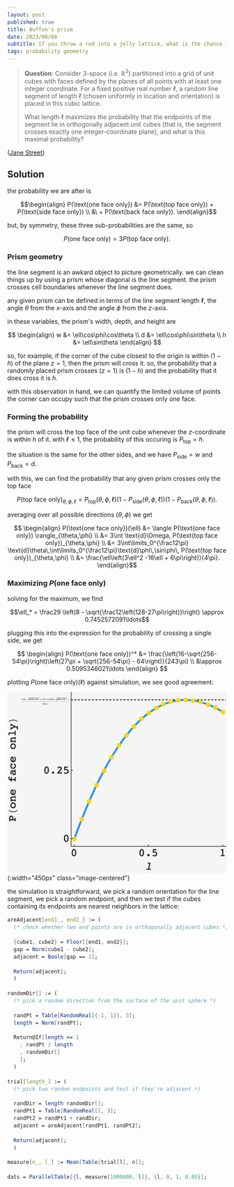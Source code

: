 ```yaml
---
layout: post
published: true
title: Buffon's prism
date: 2023/08/08
subtitle: If you throw a rod into a jelly lattice, what is the chance it crosses just one wall?
tags: probability geometry
---
```


>**Question**: Consider 3-space (i.e. $\mathbb{R}^3$) partitioned into a grid of unit cubes with faces defined by the planes of all points with at least one integer coordinate. For a fixed positive real number $\ell$, a random line segment of length $\ell$ (chosen uniformly in location and orientation) is placed in this cubic lattice.
>
>What length $\ell$ maximizes the probability that the endpoints of the segment lie in orthogonally adjacent unit cubes (that is, the segment crosses exactly one integer-coordinate plane), and what is this maximal probability?

<!--more-->

([Jane Street](URL))

## Solution

the probability we are after is

$$\begin{align}
P(\text{one face only}) &= P(\text{top face only}) + P(\text{side face only}) \\ 
&\ + P(\text{back face only}).
\end{align}$$

but, by symmetry, these three sub-probabilities are the same, so 
 
$$ P(\text{one face only}) = 3 P(\text{top face only}).$$

### Prism geometry

the line segment is an awkard object to picture geometrically. we can clean things up by using a prism whose diagonal is the line segment. the prism crosses cell boundaries whenever the line segment does.
 
any given prism can be defined in terms of the line segment length $\ell,$ the angle $\theta$ from the $x$-axis and the angle $\phi$ from the $z$-axis.

in these variables, the prism's width, depth, and height are

$$
  \begin{align}
    w &= \ell\cos\phi\cos\theta \\
    d &= \ell\cos\phi\sin\theta \\
    h &= \ell\sin\theta
  \end{align}
$$

so, for example, if the corner of the cube closest to the origin is within $(1-h)$ of the plane $z=1,$ then the prism will cross it. so, the probability that a randomly placed prism crosses $(z=1)$ is $(1-h)$ and the probability that it does cross it is $h.$ 

with this observation in hand, we can quantify the limited volume of points the corner can occupy such that the prism crosses only one face.

### Forming the probability

the prism will cross the top face of the unit cube whenever the $z$-coordinate is within $h$ of it. with $\ell \leq 1,$ the probability of this occuring is $P_\text{top} = h.$ 

the situation is the same for the other sides, and we have $P_\text{side} = w$ and $P_\text{back} = d.$

<!-- likewise, the probability that this doesn't happen is $1 - P_\text{top}.$ -->

with this, we can find the probability that any given prism crosses only the top face

$$ 
P(\text{top face only})_{\theta,\phi,\ell} = P_\text{top}(\theta,\phi,\ell) (1-P_\text{side}(\theta,\phi,\ell))(1-P_\text{back}(\theta,\phi,\ell)).
$$

averaging over all possible directions $(\theta, \phi)$ we get

$$ \begin{align}
P(\text{one face only})(\ell) &= \langle P(\text{one face only}) \rangle_{\theta,\phi} \\
&= 3\int \text{d}\Omega, P(\text{top face only})_{\theta,\phi} \\
&= 3\int\limits_0^{\frac12\pi} \text{d}\theta\,\int\limits_0^{\frac12\pi}\text{d}\phi\,\sin\phi\, P(\text{top face only})_{\theta,\phi} \\
&= \frac{\ell\left(3\ell^2 -16\ell + 6\pi\right)}{4\pi}.
\end{align}$$

### Maximizing $P(\text{one face only})$

solving for the maximum, we find 

$$\ell_* = \frac29 \left(8 - \sqrt{\frac12\left(128-27\pi\right)}\right) \approx 0.7452572091\ldots$$

plugging this into the expression for the probability of crossing a single side, we get 

$$
\begin{align}
 P(\text{one face only})^* &= \frac{\left(16-\sqrt{256-54\pi}\right)\left(27\pi + \sqrt{256-54\pi} - 64\right)}{243\pi} \\
 &\approx 0.5095346021\ldots
\end{align}
$$

plotting $P(\text{one face only})(\ell)$ against simulation, we see good agreement:

![](/img/2023-08-31-buffons-prism.png) {:width="450px" class="image-centered"}

the simulation is straightforward, we pick a random orientation for the line segment, we pick a random endpoint, and then we test if the cubes containing its endpoints are nearest neighbors in the lattice:

```mathematica
areAdjacent[end1_, end2_] := (
  (* check whether two end points are in orthogonally adjacent cubes *)
  
  {cube1, cube2} = Floor[{end1, end2}];
  gap = Norm[cube1 - cube2];
  adjacent = Boole[gap == 1];
  
  Return[adjacent];
  )

randomDir[] := (
  (* pick a random direction from the surface of the unit sphere *)

  randPt = Table[RandomReal[{-1, 1}], 3];
  length = Norm[randPt];

  Return@If[length <= 1
    , randPt / length
    , randomDir[]
    ];
  )

trial[length_] := (
  (* pick two random endpoints and test if they're adjacent *)

  randDir = length randomDir[];
  randPt1 = Table[RandomReal[], 3];
  randPt2 = randPt1 + randDir;
  adjacent = areAdjacent[randPt1, randPt2];

  Return[adjacent];
  )

measure[n_, l_] := Mean[Table[trial[l], n]];

dats = ParallelTable[{l, measure[1000000, l]}, {l, 0, 1, 0.05}];
```

<br>
